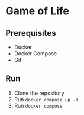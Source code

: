 # Game of Life

## Prerequisites
- Docker
- Docker Compose
- Git

## Run
1. Clone the repository
2. Run `docker compose up -d`
3. Run `docker compose `